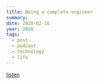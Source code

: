 ```yaml
---
title: Being a complete engineer
summary: 
date: 2020-02-16
year: 2020
tags:
  - post
  - podcast
  - technology
  - life
---
```

<todo>

[listen](https://hanselminutes.com/716/being-a-complete-engineer-and-bryan-liles-rules-to-life)